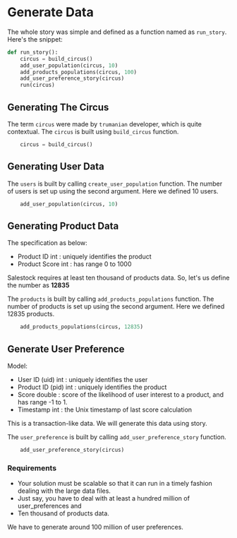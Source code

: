 # Generate Data

The whole story was simple and defined as a function named as `run_story`. Here's the snippet:

```py
def run_story():
    circus = build_circus()
    add_user_population(circus, 10)
    add_products_populations(circus, 100)
    add_user_preference_story(circus)
    run(circus)
```

## Generating The Circus

The term `circus` were made by `trumanian` developer, which is quite contextual. The `circus` is built using `build_circus` function.

```py
    circus = build_circus()
```

## Generating User Data

The `users` is built by calling `create_user_population` function. The number of users is set up using the second argument. Here we defined 10 users.

```py
    add_user_population(circus, 10)
```

## Generating Product Data

The specification as below:
- Product ID int : uniquely identifies the product
- Product Score int : has range 0 to 1000

Salestock requires at least ten thousand of products data. So, let's us define the number as __12835__

The `products` is built by calling `add_products_populations` function. The number of products is set up using the second argument. Here we defined 12835 products.

```py
    add_products_populations(circus, 12835)
```

## Generate User Preference

Model:

- User ID (uid) int : uniquely identifies the user
- Product ID (pid) int : uniquely identifies the product
- Score double : score of the likelihood of user interest to a product, and has range -1 to 1.
- Timestamp int : the Unix timestamp of last score calculation

This is a transaction-like data. We will generate this data using story.

The `user_preference` is built by calling `add_user_preference_story` function.

```py
    add_user_preference_story(circus)
```

### Requirements

- Your solution must be scalable so that it can run in a timely fashion dealing with the large data files.
- Just say, you have to deal with at least a hundred million of user_preferences and
- Ten thousand of products data.

We have to generate around 100 million of user preferences.
